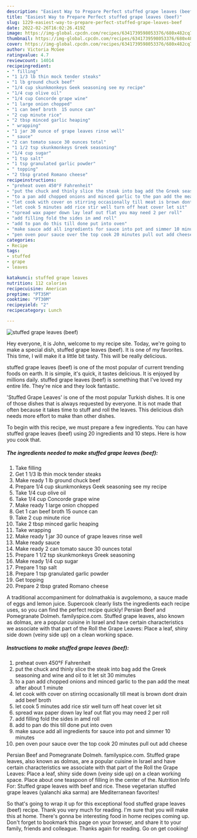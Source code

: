 ```yaml
---
description: "Easiest Way to Prepare Perfect stuffed grape leaves (beef)"
title: "Easiest Way to Prepare Perfect stuffed grape leaves (beef)"
slug: 1229-easiest-way-to-prepare-perfect-stuffed-grape-leaves-beef
date: 2022-02-26T16:02:26.419Z
image: https://img-global.cpcdn.com/recipes/6341739598053376/680x482cq70/stuffed-grape-leaves-beef-recipe-main-photo.jpg
thumbnail: https://img-global.cpcdn.com/recipes/6341739598053376/680x482cq70/stuffed-grape-leaves-beef-recipe-main-photo.jpg
cover: https://img-global.cpcdn.com/recipes/6341739598053376/680x482cq70/stuffed-grape-leaves-beef-recipe-main-photo.jpg
author: Victoria McGee
ratingvalue: 4.7
reviewcount: 14014
recipeingredient:
- " filling"
- "1 1/3 lb thin mock tender steaks"
- "1 lb ground chuck beef"
- "1/4 cup skunkmonkeys Geek seasoning see my recipe"
- "1/4 cup olive oil"
- "1/4 cup Concorde grape wine"
- "1 large onion chopped"
- "1 can beef broth  15 ounce can"
- "2 cup minute rice"
- "2 tbsp minced garlic heaping"
- " wrapping"
- "1 jar 30 ounce of grape leaves rinse well"
- " sauce"
- "2 can tomato sauce 30 ounces total"
- "1 1/2 tsp skunkmonkeys Greek seasoning"
- "1/4 cup sugar"
- "1 tsp salt"
- "1 tsp granulated garlic powder"
- " topping"
- "2 tbsp grated Romano cheese"
recipeinstructions:
- "preheat oven 450°F Fahrenheit"
- "put the chuck and thinly slice the steak into bag add the Greek seasoning and wine and oil to it let sit 30 mimutes"
- "to a pan add chopped onions and minced garlic to the pan add the meat after about 1 minute"
- "let cook with cover on stirring occasionally till meat is brown dont drain add beef broth"
- "let cook 5 minutes add rice stir well turn off heat cover let sit"
- "spread wax paper down lay leaf out flat you may need 2 per roll"
- "add filling fold the sides in amd roll"
- "add to pan do this till done put into oven"
- "make sauce add all ingredients for sauce into pot and simmer 10 minutes"
- "pen oven pour sauce over the top cook 20 minutes pull out add cheese"
categories:
- Recipe
tags:
- stuffed
- grape
- leaves

katakunci: stuffed grape leaves 
nutrition: 112 calories
recipecuisine: American
preptime: "PT35M"
cooktime: "PT30M"
recipeyield: "2"
recipecategory: Lunch

---
```



![stuffed grape leaves (beef)](https://img-global.cpcdn.com/recipes/6341739598053376/680x482cq70/stuffed-grape-leaves-beef-recipe-main-photo.jpg)

Hey everyone, it is John, welcome to my recipe site. Today, we're going to make a special dish, stuffed grape leaves (beef). It is one of my favorites. This time, I will make it a little bit tasty. This will be really delicious.

stuffed grape leaves (beef) is one of the most popular of current trending foods on earth. It is simple, it's quick, it tastes delicious. It is enjoyed by millions daily. stuffed grape leaves (beef) is something that I've loved my entire life. They're nice and they look fantastic.

&#39;Stuffed Grape Leaves&#39; is one of the most popular Turkish dishes. It is one of those dishes that is always requested by everyone. It is not made that often because it takes time to stuff and roll the leaves. This delicious dish needs more effort to make than other dishes.


To begin with this recipe, we must prepare a few ingredients. You can have stuffed grape leaves (beef) using 20 ingredients and 10 steps. Here is how you cook that.

<!--inarticleads1-->

##### The ingredients needed to make stuffed grape leaves (beef):

1. Take  filling
1. Get 1 1/3 lb thin mock tender steaks
1. Make ready 1 lb ground chuck beef
1. Prepare 1/4 cup skunkmonkeys Geek seasoning see my recipe
1. Take 1/4 cup olive oil
1. Take 1/4 cup Concorde grape wine
1. Make ready 1 large onion chopped
1. Get 1 can beef broth  15 ounce can
1. Take 2 cup minute rice
1. Take 2 tbsp minced garlic heaping
1. Take  wrapping
1. Make ready 1 jar 30 ounce of grape leaves rinse well
1. Make ready  sauce
1. Make ready 2 can tomato sauce 30 ounces total
1. Prepare 1 1/2 tsp skunkmonkeys Greek seasoning
1. Make ready 1/4 cup sugar
1. Prepare 1 tsp salt
1. Prepare 1 tsp granulated garlic powder
1. Get  topping
1. Prepare 2 tbsp grated Romano cheese


A traditional accompaniment for dolmathakia is avgolemono, a sauce made of eggs and lemon juice. Supercook clearly lists the ingredients each recipe uses, so you can find the perfect recipe quickly! Persian Beef and Pomegranate Dolmeh. familyspice.com. Stuffed grape leaves, also known as dolmas, are a popular cuisine in Israel and have certain characteristics we associate with that part of the Roll the Grape Leaves: Place a leaf, shiny side down (veiny side up) on a clean working space. 

<!--inarticleads2-->

##### Instructions to make stuffed grape leaves (beef):

1. preheat oven 450°F Fahrenheit
1. put the chuck and thinly slice the steak into bag add the Greek seasoning and wine and oil to it let sit 30 mimutes
1. to a pan add chopped onions and minced garlic to the pan add the meat after about 1 minute
1. let cook with cover on stirring occasionally till meat is brown dont drain add beef broth
1. let cook 5 minutes add rice stir well turn off heat cover let sit
1. spread wax paper down lay leaf out flat you may need 2 per roll
1. add filling fold the sides in amd roll
1. add to pan do this till done put into oven
1. make sauce add all ingredients for sauce into pot and simmer 10 minutes
1. pen oven pour sauce over the top cook 20 minutes pull out add cheese


Persian Beef and Pomegranate Dolmeh. familyspice.com. Stuffed grape leaves, also known as dolmas, are a popular cuisine in Israel and have certain characteristics we associate with that part of the Roll the Grape Leaves: Place a leaf, shiny side down (veiny side up) on a clean working space. Place about one teaspoon of filling in the center of the. Nutrition Info For: Stuffed grape leaves with beef and rice. These vegetarian stuffed grape leaves (yalanchi aka sarma) are Mediterranean favorites! 

So that's going to wrap it up for this exceptional food stuffed grape leaves (beef) recipe. Thank you very much for reading. I'm sure that you will make this at home. There's gonna be interesting food in home recipes coming up. Don't forget to bookmark this page on your browser, and share it to your family, friends and colleague. Thanks again for reading. Go on get cooking!
